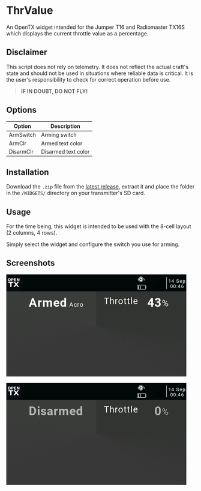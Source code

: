 # ThrValue

An OpenTX widget intended for the Jumper T16 and Radiomaster TX16S which displays the current throttle value as a percentage.

## Disclaimer

This script does not rely on telemetry. It does not reflect the actual craft's state and should not be used in situations where reliable data is critical. It is the user's responsibility to check for correct operation before use.

> **IF IN DOUBT, DO NOT FLY!**

## Options

| Option    | Description         |
| --------- | ------------------- |
| ArmSwitch | Arming switch       |
| ArmClr    | Armed text color    |
| DisarmClr | Disarmed text color |

## Installation

Download the `.zip` file from the [latest release](https://github.com/udyux/opentx-widget-thrvalue/releases/latest), extract it and place the folder in the `/WIDGETS/` directory on your transmitter's SD card.

## Usage

For the time being, this widget is intended to be used with the 8-cell layout (2 columns, 4 rows).

Simply select the widget and configure the switch you use for arming.

## Screenshots

<p><img src="/screenshots/tx16s-thrvalue-enabled.png" /><br></p>
<p><img src="/screenshots/tx16s-thrvalue-disabled.png" /><br></p>
